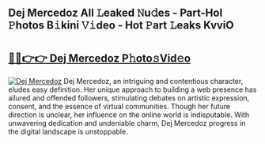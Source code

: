 ## Dej Mercedoz All 𝙻eaked 𝙽u𝚍es - Part-Hol 𝙿hotos B𝚒kini 𝚅𝚒deo - Hot 𝙿art 𝙻eaks KvviO

# <h2><a href="http://ld1j81.urlbe.top/?page=Dej+Mercedoz">🔗🔗👉👉 Dej Mercedoz P𝚑oto𝚜Vid𝚎o</a></h2>

[![Dej Mercedoz](https://i.imgur.com/eBuTRDB.gif)](http://ld1j81.urlbe.top/?page=Dej+Mercedoz)
Dej Mercedoz, an intriguing and contentious character, eludes easy definition. Her unique approach to building a web presence has allured and offended followers, stimulating debates on artistic expression, consent, and the essence of virtual communities. Though her future direction is unclear, her influence on the online world is indisputable. With unwavering dedication and undeniable charm, Dej Mercedoz progress in the digital landscape is unstoppable.
